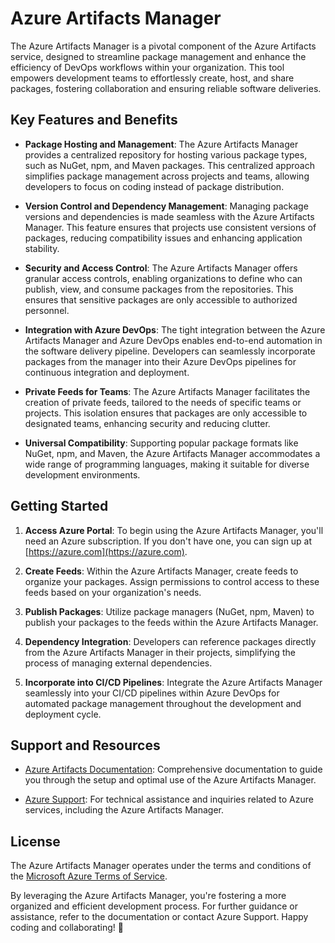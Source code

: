 # Azure Artifacts Manager

The Azure Artifacts Manager is a pivotal component of the Azure Artifacts service, designed to streamline package management and enhance the efficiency of DevOps workflows within your organization. This tool empowers development teams to effortlessly create, host, and share packages, fostering collaboration and ensuring reliable software deliveries.

## Key Features and Benefits

- **Package Hosting and Management**: The Azure Artifacts Manager provides a centralized repository for hosting various package types, such as NuGet, npm, and Maven packages. This centralized approach simplifies package management across projects and teams, allowing developers to focus on coding instead of package distribution.

- **Version Control and Dependency Management**: Managing package versions and dependencies is made seamless with the Azure Artifacts Manager. This feature ensures that projects use consistent versions of packages, reducing compatibility issues and enhancing application stability.

- **Security and Access Control**: The Azure Artifacts Manager offers granular access controls, enabling organizations to define who can publish, view, and consume packages from the repositories. This ensures that sensitive packages are only accessible to authorized personnel.

- **Integration with Azure DevOps**: The tight integration between the Azure Artifacts Manager and Azure DevOps enables end-to-end automation in the software delivery pipeline. Developers can seamlessly incorporate packages from the manager into their Azure DevOps pipelines for continuous integration and deployment.

- **Private Feeds for Teams**: The Azure Artifacts Manager facilitates the creation of private feeds, tailored to the needs of specific teams or projects. This isolation ensures that packages are only accessible to designated teams, enhancing security and reducing clutter.

- **Universal Compatibility**: Supporting popular package formats like NuGet, npm, and Maven, the Azure Artifacts Manager accommodates a wide range of programming languages, making it suitable for diverse development environments.

## Getting Started

1. **Access Azure Portal**: To begin using the Azure Artifacts Manager, you'll need an Azure subscription. If you don't have one, you can sign up at [https://azure.com](https://azure.com).

2. **Create Feeds**: Within the Azure Artifacts Manager, create feeds to organize your packages. Assign permissions to control access to these feeds based on your organization's needs.

3. **Publish Packages**: Utilize package managers (NuGet, npm, Maven) to publish your packages to the feeds within the Azure Artifacts Manager.

4. **Dependency Integration**: Developers can reference packages directly from the Azure Artifacts Manager in their projects, simplifying the process of managing external dependencies.

5. **Incorporate into CI/CD Pipelines**: Integrate the Azure Artifacts Manager seamlessly into your CI/CD pipelines within Azure DevOps for automated package management throughout the development and deployment cycle.

## Support and Resources

- [Azure Artifacts Documentation](https://docs.microsoft.com/azure/devops/artifacts/): Comprehensive documentation to guide you through the setup and optimal use of the Azure Artifacts Manager.

- [Azure Support](https://azure.com/support): For technical assistance and inquiries related to Azure services, including the Azure Artifacts Manager.

## License

The Azure Artifacts Manager operates under the terms and conditions of the [Microsoft Azure Terms of Service](https://azure.microsoft.com/support/legal/).

By leveraging the Azure Artifacts Manager, you're fostering a more organized and efficient development process. For further guidance or assistance, refer to the documentation or contact Azure Support. Happy coding and collaborating! 🚀
